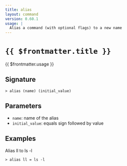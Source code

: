 ```yaml
---
title: alias
layout: command
version: 0.60.1
usage: |
  Alias a command (with optional flags) to a new name
---
```


# `{{ $frontmatter.title }}`

<div style='white-space: pre-wrap;'>{{ $frontmatter.usage }}</div>

## Signature

`> alias (name) (initial_value)`

## Parameters

- `name`: name of the alias
- `initial_value`: equals sign followed by value

## Examples

Alias ll to ls -l

```shell
> alias ll = ls -l
```
